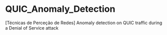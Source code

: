 # QUIC_Anomaly_Detection
[Técnicas de Perceção de Redes] Anomaly detection on QUIC traffic during a Denial of Service attack
